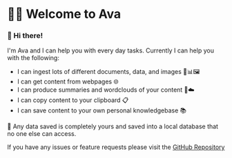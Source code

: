 # 🧑‍🦲 Welcome to Ava

### **👋 Hi there!**
I'm Ava and I can help you with every day tasks. Currently I can help you with the following:
- I can ingest lots of different documents, data, and images 📄📊🖼️
- I can get content from webpages 🌐
- I can produce summaries and wordclouds of your content 📝☁️
- I can copy content to your clipboard 📋
- I can save content to your own personal knowledgebase 📚

🔐 Any data saved is completely yours and saved into a local database that no one else can access.

If you have any issues or feature requests please visit the [GitHub Repository](https://github.com/seanbetts/ava.ai)